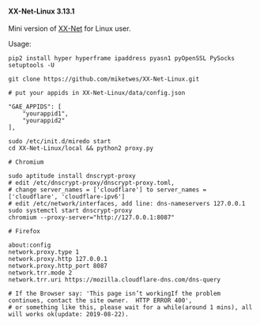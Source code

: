 #### XX-Net-Linux 3.13.1
Mini version of [XX-Net](https://github.com/XX-net/XX-Net) for Linux user.

Usage: 

    pip2 install hyper hyperframe ipaddress pyasn1 pyOpenSSL PySocks setuptools -U
    
    git clone https://github.com/miketwes/XX-Net-Linux.git
    
    # put your appids in XX-Net-Linux/data/config.json
    
    "GAE_APPIDS": [
        "yourappid1",
        "yourappid2"
    ],

    sudo /etc/init.d/miredo start
    cd XX-Net-Linux/local && python2 proxy.py
    
    # Chromium

    sudo aptitude install dnscrypt-proxy
    # edit /etc/dnscrypt-proxy/dnscrypt-proxy.toml, 
    # change server_names = ['cloudflare'] to server_names = ['cloudflare', 'cloudflare-ipv6']
    # edit /etc/network/interfaces, add line: dns-nameservers 127.0.0.1
    sudo systemctl start dnscrypt-proxy
    chromium --proxy-server="http://127.0.0.1:8087"
    
    # Firefox 
    
    about:config
    network.proxy.type 1     
    network.proxy.http 127.0.0.1
    network.proxy.http_port 8087
    network.trr.mode 2
    network.trr.uri https://mozilla.cloudflare-dns.com/dns-query
    
    # If the Browser say: 'This page isn’t workingIf the problem continues, contact the site owner.  HTTP ERROR 400', 
    # or something like this, please wait for a while(around 1 mins), all will works ok(update: 2019-08-22). 
    



    
  
